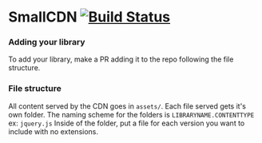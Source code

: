 # SmallCDN [![Build Status](https://travis-ci.org/SmallCDN/core.svg?branch=master)](https://travis-ci.org/SmallCDN/SmallCDN)

### Adding your library
To add your library, make a PR adding it to the repo following the file structure.

### File structure
All content served by the CDN goes in `assets/`. Each file served gets it's own folder.
The naming scheme for the folders is `LIBRARYNAME.CONTENTTYPE` ex: `jquery.js`
Inside of the folder, put a file for each version you want to include with no extensions.
